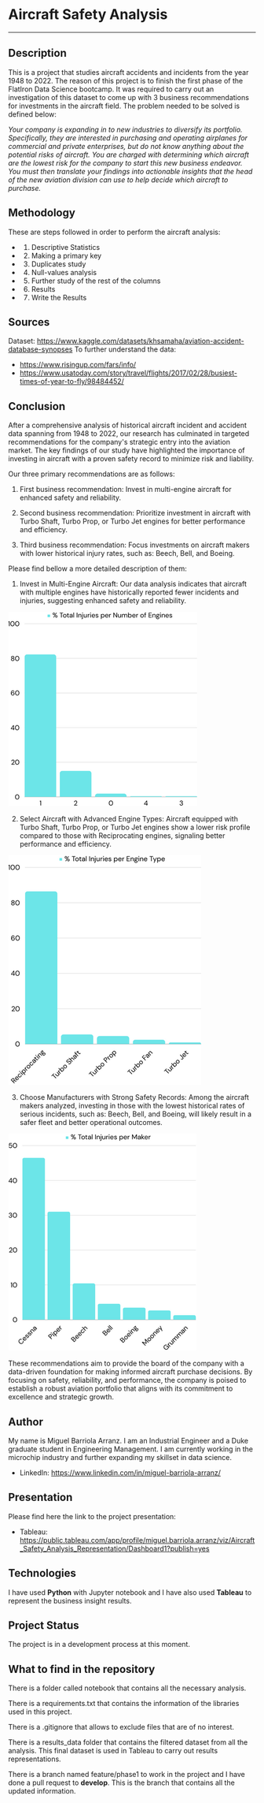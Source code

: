 # Aircraft Safety Analysis

-------------------------------------------

## Description

This is a project that studies aircraft accidents and incidents from the year 1948 to 2022. The reason of this project is to finish the first phase of the FlatIron Data Science bootcamp. It was required to carry out an investigation of this dataset to come up with 3 business recommendations for investments in the aircraft field. The problem needed to be solved is defined below:

*Your company is expanding in to new industries to diversify its portfolio. Specifically, they are interested in purchasing and operating airplanes for commercial and private enterprises, but do not know anything about the potential risks of aircraft. You are charged with determining which aircraft are the lowest risk for the company to start this new business endeavor. You must then translate your findings into actionable insights that the head of the new aviation division can use to help decide which aircraft to purchase.*

## Methodology

These are steps followed in order to perform the aircraft analysis:
- 1. Descriptive Statistics
- 2. Making a primary key
- 3. Duplicates study
- 4. Null-values analysis
- 5. Further study of the rest of the columns
- 6. Results
- 7. Write the Results

## Sources

Dataset: https://www.kaggle.com/datasets/khsamaha/aviation-accident-database-synopses
To further understand the data: 
- https://www.risingup.com/fars/info/  
- https://www.usatoday.com/story/travel/flights/2017/02/28/busiest-times-of-year-to-fly/98484452/


## Conclusion

After a comprehensive analysis of historical aircraft incident and accident data spanning from 1948 to 2022, our research has culminated in targeted recommendations for the company's strategic entry into the aviation market. The key findings of our study have highlighted the importance of investing in aircraft with a proven safety record to minimize risk and liability.

Our three primary recommendations are as follows:

1. First business recommendation: Invest in multi-engine aircraft for enhanced safety and reliability.

2. Second business recommendation: Prioritize investment in aircraft with Turbo Shaft, Turbo Prop, or Turbo Jet engines for better performance and efficiency.

3. Third business recommendation: Focus investments on aircraft makers with lower historical injury rates, such as: Beech, Bell, and Boeing.

Please find bellow a more detailed description of them:

1. Invest in Multi-Engine Aircraft: Our data analysis indicates that aircraft with multiple engines have historically reported fewer incidents and injuries, suggesting enhanced safety and reliability.

![Business Recommendation 1](/visualizations/Business_Recommendation_1.png)

2. Select Aircraft with Advanced Engine Types: Aircraft equipped with Turbo Shaft, Turbo Prop, or Turbo Jet engines show a lower risk profile compared to those with Reciprocating engines, signaling better performance and efficiency.

![Business Recommendation 2](/visualizations/Business_Recommendation_2.png)

3. Choose Manufacturers with Strong Safety Records: Among the aircraft makers analyzed, investing in those with the lowest historical rates of serious incidents, such as: Beech, Bell, and Boeing, will likely result in a safer fleet and better operational outcomes.

![Business Recommendation 3](/visualizations/Business_Recommendation_3.png)

These recommendations aim to provide the board of the company with a data-driven foundation for making informed aircraft purchase decisions. By focusing on safety, reliability, and performance, the company is poised to establish a robust aviation portfolio that aligns with its commitment to excellence and strategic growth.

## Author

My name is Miguel Barriola Arranz. I am an Industrial Engineer and a Duke graduate student in Engineering Management. 
I am currently working in the microchip industry and further expanding my skillset in data science. 

- LinkedIn: https://www.linkedin.com/in/miguel-barriola-arranz/

## Presentation

Please find here the link to the project presentation: 
- Tableau: https://public.tableau.com/app/profile/miguel.barriola.arranz/viz/Aircraft_Safety_Analysis_Representation/Dashboard1?publish=yes

## Technologies

I have used **Python** with Jupyter notebook and I have also used **Tableau** to represent the business insight results.

## Project Status

The project is in a development process at this moment. 

## What to find in the repository

There is a folder called notebook that contains all the necessary analysis.

There is a requirements.txt that contains the information of the libraries used in this project.

There is a .gitignore that allows to exclude files that are of no interest.

There is a results_data folder that contains the filtered dataset from all the analysis. This final dataset is used in Tableau to carry out results representations. 

There is a branch named feature/phase1 to work in the project and I have done a pull request to **develop**. This is the branch that contains all the updated information.


